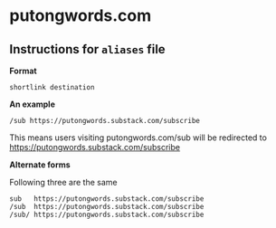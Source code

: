 # putongwords.com

## Instructions for `aliases` file
**Format**

```
shortlink destination
```

**An example**

```
/sub https://putongwords.substack.com/subscribe
```
This means users visiting putongwords.com/sub will be redirected to https://putongwords.substack.com/subscribe

**Alternate forms**

Following three are the same

```
sub   https://putongwords.substack.com/subscribe
/sub  https://putongwords.substack.com/subscribe
/sub/ https://putongwords.substack.com/subscribe
```
